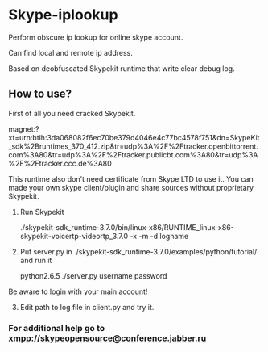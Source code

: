 Skype-iplookup
======================

Perform obscure ip lookup for online skype account.

Can find local and remote ip address.

Based on deobfuscated Skypekit runtime that write clear debug log.

How to use?
-----------

First of all you need cracked Skypekit. 

magnet:?xt=urn:btih:3da068082f6ec70be379d4046e4c77bc4578f751&dn=SkypeKit_sdk%2Bruntimes_370_412.zip&tr=udp%3A%2F%2Ftracker.openbittorrent.com%3A80&tr=udp%3A%2F%2Ftracker.publicbt.com%3A80&tr=udp%3A%2F%2Ftracker.ccc.de%3A80

This runtime also don't need certificate from Skype LTD to use it. You can made your own skype client/plugin and share sources without proprietary Skypekit. 

1. Run Skypekit

    ./skypekit-sdk_runtime-3.7.0/bin/linux-x86/RUNTIME_linux-x86-skypekit-voicertp-videortp_3.7.0 -x -m -d logname
	
2. Put server.py in ./skypekit-sdk_runtime-3.7.0/examples/python/tutorial/ and run it

    python2.6.5 ./server.py username password

Be aware to login with your main account!


3. Edit path to log file in client.py and try it.


### For additional help go to xmpp://skypeopensource@conference.jabber.ru

